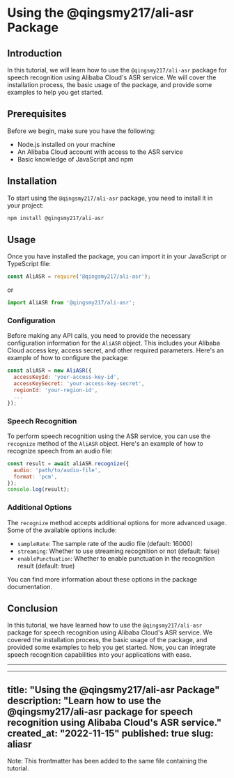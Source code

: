 # Using the @qingsmy217/ali-asr Package

## Introduction

In this tutorial, we will learn how to use the `@qingsmy217/ali-asr` package for speech recognition using Alibaba Cloud's ASR service. We will cover the installation process, the basic usage of the package, and provide some examples to help you get started.

## Prerequisites

Before we begin, make sure you have the following:

- Node.js installed on your machine
- An Alibaba Cloud account with access to the ASR service
- Basic knowledge of JavaScript and npm

## Installation

To start using the `@qingsmy217/ali-asr` package, you need to install it in your project:

```bash
npm install @qingsmy217/ali-asr
```

## Usage

Once you have installed the package, you can import it in your JavaScript or TypeScript file:

```javascript
const AliASR = require('@qingsmy217/ali-asr');
```

or

```typescript
import AliASR from '@qingsmy217/ali-asr';
```

### Configuration

Before making any API calls, you need to provide the necessary configuration information for the `AliASR` object. This includes your Alibaba Cloud access key, access secret, and other required parameters. Here's an example of how to configure the package:

```javascript
const aliASR = new AliASR({
  accessKeyId: 'your-access-key-id',
  accessKeySecret: 'your-access-key-secret',
  regionId: 'your-region-id',
  ...
});
```

### Speech Recognition

To perform speech recognition using the ASR service, you can use the `recognize` method of the `AliASR` object. Here's an example of how to recognize speech from an audio file:

```javascript
const result = await aliASR.recognize({
  audio: 'path/to/audio-file',
  format: 'pcm',
});
console.log(result);
```

### Additional Options

The `recognize` method accepts additional options for more advanced usage. Some of the available options include:

- `sampleRate`: The sample rate of the audio file (default: 16000)
- `streaming`: Whether to use streaming recognition or not (default: false)
- `enablePunctuation`: Whether to enable punctuation in the recognition result (default: true)

You can find more information about these options in the package documentation.

## Conclusion

In this tutorial, we have learned how to use the `@qingsmy217/ali-asr` package for speech recognition using Alibaba Cloud's ASR service. We covered the installation process, the basic usage of the package, and provided some examples to help you get started. Now, you can integrate speech recognition capabilities into your applications with ease.

---

---
title: "Using the @qingsmy217/ali-asr Package"
description: "Learn how to use the @qingsmy217/ali-asr package for speech recognition using Alibaba Cloud's ASR service."
created_at: "2022-11-15"
published: true
slug: aliasr
---

Note: This frontmatter has been added to the same file containing the tutorial.